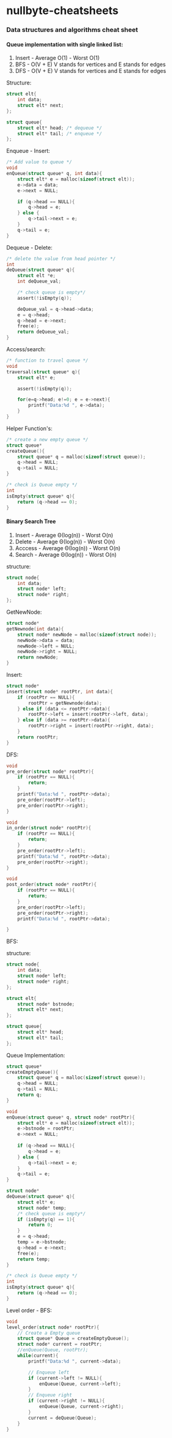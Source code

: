# nullbyte-cheatsheets

### Data structures and algorithms cheat sheet

#### Queue implementation with single linked list:

1. Insert   - Average O(1)  - Worst O(1)  
2. BFS      - O(V + E)  V stands for vertices and E stands for edges
3. DFS      - O(V + E)  V stands for vertices and E stands for edges

Structure:
```c
struct elt{
    int data;
    struct elt* next;
};

struct queue{
    struct elt* head; /* dequeue */
    struct elt* tail; /* enqueue */
};
```

Enqueue - Insert:
```c
/* Add value to queue */
void
enQueue(struct queue* q, int data){
    struct elt* e = malloc(sizeof(struct elt));
    e->data = data;
    e->next = NULL;

    if (q->head == NULL){
        q->head = e;
    } else {
        q->tail->next = e;
    }
    q->tail = e;
}
```

Dequeue - Delete:
```c
/* delete the value from head pointer */
int
deQueue(struct queue* q){
    struct elt *e;
    int deQueue_val;

    /* check queue is empty*/
    assert(!isEmpty(q));

    deQueue_val = q->head->data;
    e = q->head;
    q->head = e->next;
    free(e);
    return deQueue_val;   
}
```

Access/search:
```c
/* function to travel queue */
void
traversal(struct queue* q){
    struct elt* e;

    assert(!isEmpty(q));

    for(e=q->head; e!=0; e = e->next){
        printf("Data:%d ", e->data);
    }
}
```

Helper Function's:
```c
/* create a new empty queue */
struct queue*
createQueue(){
    struct queue* q = malloc(sizeof(struct queue));
    q->head = NULL;
    q->tail = NULL;
}

/* check is Queue empty */
int
isEmpty(struct queue* q){
    return (q->head == 0);
}
```

#### Binary Search Tree
1. Insert   - Average Θ(log(n))  - Worst O(n)
2. Delete   - Average Θ(log(n))  - Worst O(n)
3. Acccess  - Average Θ(log(n))  - Worst O(n)
4. Search   - Average Θ(log(n))  - Worst O(n)

structure:

```c
struct node{
    int data;
    struct node* left;
    struct node* right;
};
```

GetNewNode:

```c
struct node* 
getNewnode(int data){   
    struct node* newNode = malloc(sizeof(struct node));
    newNode->data = data;
    newNode->left = NULL;
    newNode->right = NULL;
    return newNode; 
}
```

Insert:

```c
struct node*
insert(struct node* rootPtr, int data){
    if (rootPtr == NULL){
        rootPtr = getNewnode(data);
    } else if (data <= rootPtr->data){
        rootPtr->left = insert(rootPtr->left, data);
    } else if (data >= rootPtr->data){
        rootPtr->right = insert(rootPtr->right, data);
    }
    return rootPtr;
}

```

DFS:
```c
void 
pre_order(struct node* rootPtr){
    if (rootPtr == NULL){
        return;
    }
    printf("Data:%d ", rootPtr->data);
    pre_order(rootPtr->left);
    pre_order(rootPtr->right);
}

void
in_order(struct node* rootPtr){
    if (rootPtr == NULL){
        return;
    }
    pre_order(rootPtr->left);
    printf("Data:%d ", rootPtr->data);
    pre_order(rootPtr->right);
}

void
post_order(struct node* rootPtr){
    if (rootPtr == NULL){
        return;
    }
    pre_order(rootPtr->left);
    pre_order(rootPtr->right);
    printf("Data:%d ", rootPtr->data);

}
```

BFS:

structure:
```c
struct node{
    int data;
    struct node* left;
    struct node* right;
};

struct elt{
    struct node* bstnode;
    struct elt* next;
};

struct queue{
    struct elt* head;
    struct elt* tail;
};
```

Queue Implementation:
```c
struct queue*
createEmptyQueue(){
    struct queue* q = malloc(sizeof(struct queue));
    q->head = NULL;
    q->tail = NULL;
    return q;
}

void
enQueue(struct queue* q, struct node* rootPtr){
    struct elt* e = malloc(sizeof(struct elt));
    e->bstnode = rootPtr;
    e->next = NULL;
    
    if (q->head == NULL){
        q->head = e;
    } else {
        q->tail->next = e;
    }
    q->tail = e;
}

struct node*
deQueue(struct queue* q){
    struct elt* e;
    struct node* temp;
    /* check queue is empty*/
    if (isEmpty(q) == 1){
        return 0;
    }
    e = q->head;
    temp = e->bstnode;
    q->head = e->next;
    free(e);
    return temp;
}

/* check is Queue empty */
int
isEmpty(struct queue* q){
    return (q->head == 0);
}
```

Level order - BFS:

```c
void 
level_order(struct node* rootPtr){
    // Create a Empty queue
    struct queue* Queue = createEmptyQueue();
    struct node* current = rootPtr;
    //enQueue(Queue, rootPtr);
    while(current){
        printf("Data:%d ", current->data);

        // Enqueue left 
        if (current->left != NULL){
            enQueue(Queue, current->left);
        }
        // Enqueue right 
        if (current->right != NULL){
            enQueue(Queue, current->right);
        }
        current = deQueue(Queue);
    }
}
```